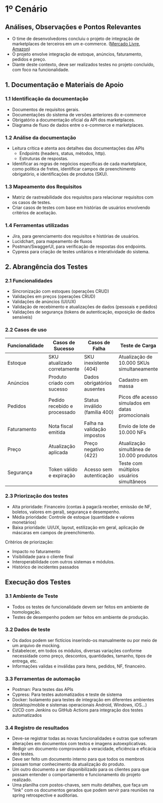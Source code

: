 # 1º Cenário

## Análises, Observações e Pontos Relevantes
- O time de desenvolvedores concluiu o projeto de integração de marketplaces de terceiros em um e-commerce. ([Mercado Livre](https://developers.mercadolivre.com.br/pt_br/api-docs-pt-br), [Amazon](https://developer.amazonservices.com/pt-br))
- O projeto envolve integração de estoque, anúncios, faturamento, pedidos e preço.
- Diante deste contexto, deve ser realizados testes no projeto concluído, com foco na funcionalidade.


## 1. Documentação e Materiais de Apoio
### 1.1 Identificação da documentação
- Documentos de requisitos gerais.
- Documentações do sistema de versões anteriores do e-commerce
- Obrigatório a documentação oficial da API dos marketplaces.
- Diagrama de fluxo de dados entre o e-commerce e marketplaces.

### 1.2 Análise da documentação
- Leitura crítica e atenta aos detalhes das documentações das APIs
	- Endpoints (headers, status, métodos, http).
	- Estruturas de respostas.
- Identificar as regras de negócios específicas de cada marketplace, como politica de fretes, identificar campos de preenchimento obrigatório, e identificações de produtos (SKU).

### 1.3 Mapeamento dos Requisitos
- Matriz de rastreabilidade dos requisitos para relacionar requisitos com os casos de testes.
- Criar casos de testes com base em histórias de usuários envolvendo critérios de aceitação.

### 1.4 Ferramentas utilizadas
- Jira, para gerenciamento dos requisitos e histórias de usuários.
- Lucidchart, para mapeamento de fluxos
- Postman/SwaggerUI, para verificação de respostas dos endpoints.
- Cypress para criação de testes unitários e interatividade do sistema.

## 2. Abrangência dos Testes
### 2.1 Funcionalidades
- Sincronização com estoques (operações CRUD)
- Validações em preços (operações CRUD)
- Validações de anúncios (UI/UX)
- Validação de recebimento e atualizações de dados (pessoais e pedidos)
- Validações de segurança (tokens de autenticação, exposição de dados sensíveis)

### 2.2 Casos de uso
| Funcionalidade | Casos de Sucesso             | Casos de Falha               | Teste de Carga                                        | Testes de API        |
| -------------- | ---------------------------- | ---------------------------- | ----------------------------------------------------- | -------------------- |
| Estoque        | SKU atualizado corretamente  | SKU inexistente (404)        | Atualização de 10.000 SKUs simultaneamente            | POST /cadastrar      |
| Anúncios       | Produto criado com sucesso   | Dados obrigatórios ausentes  | Cadastro em massa                                     | PUT /item/{id}       |
| Pedidos        | Pedido recebido e processado | Status inválido (família 400)| Picos dfe acesso simulados em datas promocionais      | GET /pedidos         |
| Faturamento    | Nota fiscal emitida          | Falha na validação impostos  | Envio de lote de 10.000 NFs                           | POST /notas          |
| Preço          | Atualização aplicada         | Preço negativo (422)         | Atualização simultânea de 10.000 produtos             | PATCH /preco         |
| Segurança      | Token válido e expiração     | Acesso sem autenticação      | Teste com múltiplos usuários simultâneos              | Validação de headers |

### 2.3 Priorização dos testes
- Alta prioridade: Financeiro (contas à pagar/à receber, emissão de NF, boletos, valores em geral), segurança e desempenho.
- Média prioridade: Controle de estoque (quantidade e valores monetários)
- Baixa prioridade: UI/UX, layout, estilização em geral, aplicação de máscaras em campos de preenchimento.

Critérios de priorização:
- Impacto no faturamento
- Visibilidade para o cliente final
- Interoperabilidade com outros sistemas e módulos.
- Histórico de incidentes passados

## Execução dos Testes
### 3.1 Ambiente de Teste
- Todos os testes de funcionalidade devem ser feitos em ambiente de homologação.
- Testes de desempenho podem ser feitos em ambiente de produção.

### 3.2 Dados de teste
- Os dados podem ser fictícios inserindo-os manualmente ou por meio de um arquivo de mocking.
- Estabelecer, em todos os módulos, diversas variações conforme necessidade como preço, descontos, quantidades, tamanho, tipos de entrega, etc.
- Informações validas e inválidas para itens, pedidos, NF, financeiro.

### 3.3 Ferramentas de automação
- Postman: Para testes das APIs
- Cypress: Para testes automatizados e teste de sistema
- Docker: Isolamento para testes de integração em diferentes ambientes (desktop/mobile e sistemas operacionais Android, Windows, iOS...) 
- CI/CD com Jenkins ou GitHub Actions para integração dos testes automatizados

### 3.4 Registro de resultados
- Deve-se registrar todas as novas funcionalidades e outras que sofreram alterações em documentos com textos e imagens autoexplicativas.
- Redigir um documento comprovando a veracidade, eficiência e eficácia dos testes.
- Deve ser feito um documento interno para que todos os membros possam tomar conhecimento da atualização do produto.
- Um outro documento a ser disponibilizado para os clientes para que possam entender o comportamento e funcionamento do projeto realizado.
- Uma planilha com postos-chaves, sem muito detalhes, que faça um "link" com os documentos gerados que podem servir para reuniões na spring retrospective e auditorias.
